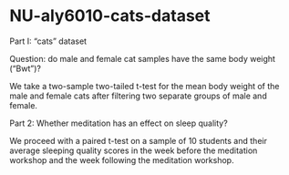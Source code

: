 # NU-aly6010-cats-dataset

Part I: “cats” dataset

Question: do male and female cat samples have the same body weight (“Bwt”)?

We take a two-sample two-tailed t-test for the mean body weight of the male and female cats after filtering two separate
groups of male and female.

Part 2: Whether meditation has an effect on sleep quality?

We proceed with a paired t-test on a sample of 10 students and their average sleeping quality scores in the week before the meditation workshop and the week following the meditation workshop.
